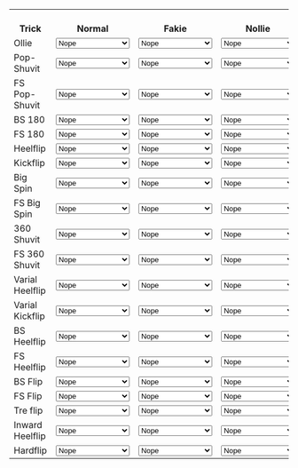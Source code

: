 <table>
  <tr>
    <th><br>Trick</br></th>
    <th><br>Normal</br></th>
    <th><br>Fakie</br></th>
    <th><br>Nollie</br></th>
    <th><br>Switch</br></th>
  </tr>
  <tr>
    <td>Ollie</td>
    <td><select>
      <option>Nope</option>
      <option>Einmal geschafft</option>
      <option>Paar mal geschafft</option>
      <option>Kann ihn meistens</option>
      <option>Mastered</option>
      </select>
    </td>
    <td><select>
      <option>Nope</option>
      <option>Einmal geschafft</option>
      <option>Paar mal geschafft</option>
      <option>Kann ihn meistens</option>
      <option>Mastered</option>
      </select>
    </td>
    <td><select>
      <option>Nope</option>
      <option>Einmal geschafft</option>
      <option>Paar mal geschafft</option>
      <option>Kann ihn meistens</option>
      <option>Mastered</option>
      </select>
    </td>
    <td><select>
      <option>Nope</option>
      <option>Einmal geschafft</option>
      <option>Paar mal geschafft</option>
      <option>Kann ihn meistens</option>
      <option>Mastered</option>
      </select>
    </td>
  </tr>
  <tr>
    <td>Pop-Shuvit</td>
    <td><select>
      <option>Nope</option>
      <option>Einmal geschafft</option>
      <option>Paar mal geschafft</option>
      <option>Kann ihn meistens</option>
      <option>Mastered</option>
      </select>
    </td>
    <td><select>
      <option>Nope</option>
      <option>Einmal geschafft</option>
      <option>Paar mal geschafft</option>
      <option>Kann ihn meistens</option>
      <option>Mastered</option>
      </select>
    </td>
    <td><select>
      <option>Nope</option>
      <option>Einmal geschafft</option>
      <option>Paar mal geschafft</option>
      <option>Kann ihn meistens</option>
      <option>Mastered</option>
      </select>
    </td>
    <td><select>
      <option>Nope</option>
      <option>Einmal geschafft</option>
      <option>Paar mal geschafft</option>
      <option>Kann ihn meistens</option>
      <option>Mastered</option>
      </select>
    </td>
  </tr>
  <tr>
    <td>FS Pop-Shuvit</td>
    <td><select>
      <option>Nope</option>
      <option>Einmal geschafft</option>
      <option>Paar mal geschafft</option>
      <option>Kann ihn meistens</option>
      <option>Mastered</option>
      </select>
    </td>
    <td><select>
      <option>Nope</option>
      <option>Einmal geschafft</option>
      <option>Paar mal geschafft</option>
      <option>Kann ihn meistens</option>
      <option>Mastered</option>
      </select>
    </td>
    <td><select>
      <option>Nope</option>
      <option>Einmal geschafft</option>
      <option>Paar mal geschafft</option>
      <option>Kann ihn meistens</option>
      <option>Mastered</option>
      </select>
    </td>
    <td><select>
      <option>Nope</option>
      <option>Einmal geschafft</option>
      <option>Paar mal geschafft</option>
      <option>Kann ihn meistens</option>
      <option>Mastered</option>
      </select>
    </td>
  </tr>
  <tr>
    <td>BS 180</td>
    <td><select>
      <option>Nope</option>
      <option>Einmal geschafft</option>
      <option>Paar mal geschafft</option>
      <option>Kann ihn meistens</option>
      <option>Mastered</option>
      </select>
    </td>
    <td><select>
      <option>Nope</option>
      <option>Einmal geschafft</option>
      <option>Paar mal geschafft</option>
      <option>Kann ihn meistens</option>
      <option>Mastered</option>
      </select>
    </td>
    <td><select>
      <option>Nope</option>
      <option>Einmal geschafft</option>
      <option>Paar mal geschafft</option>
      <option>Kann ihn meistens</option>
      <option>Mastered</option>
      </select>
    </td>
    <td><select>
      <option>Nope</option>
      <option>Einmal geschafft</option>
      <option>Paar mal geschafft</option>
      <option>Kann ihn meistens</option>
      <option>Mastered</option>
      </select>
    </td>
  </tr>
  <tr>
    <td>FS 180</td>
    <td><select>
      <option>Nope</option>
      <option>Einmal geschafft</option>
      <option>Paar mal geschafft</option>
      <option>Kann ihn meistens</option>
      <option>Mastered</option>
      </select>
    </td>
    <td><select>
      <option>Nope</option>
      <option>Einmal geschafft</option>
      <option>Paar mal geschafft</option>
      <option>Kann ihn meistens</option>
      <option>Mastered</option>
      </select>
    </td>
    <td><select>
      <option>Nope</option>
      <option>Einmal geschafft</option>
      <option>Paar mal geschafft</option>
      <option>Kann ihn meistens</option>
      <option>Mastered</option>
      </select>
    </td>
    <td><select>
      <option>Nope</option>
      <option>Einmal geschafft</option>
      <option>Paar mal geschafft</option>
      <option>Kann ihn meistens</option>
      <option>Mastered</option>
      </select>
    </td>
  </tr>
  <tr>
    <td>Heelflip</td>
    <td><select>
      <option>Nope</option>
      <option>Einmal geschafft</option>
      <option>Paar mal geschafft</option>
      <option>Kann ihn meistens</option>
      <option>Mastered</option>
      </select>
    </td>
    <td><select>
      <option>Nope</option>
      <option>Einmal geschafft</option>
      <option>Paar mal geschafft</option>
      <option>Kann ihn meistens</option>
      <option>Mastered</option>
      </select>
    </td>
    <td><select>
      <option>Nope</option>
      <option>Einmal geschafft</option>
      <option>Paar mal geschafft</option>
      <option>Kann ihn meistens</option>
      <option>Mastered</option>
      </select>
    </td>
    <td><select>
      <option>Nope</option>
      <option>Einmal geschafft</option>
      <option>Paar mal geschafft</option>
      <option>Kann ihn meistens</option>
      <option>Mastered</option>
      </select>
    </td>
  </tr>
  <tr>
    <td>Kickflip</td>
    <td><select>
      <option>Nope</option>
      <option>Einmal geschafft</option>
      <option>Paar mal geschafft</option>
      <option>Kann ihn meistens</option>
      <option>Mastered</option>
      </select>
    </td>
    <td><select>
      <option>Nope</option>
      <option>Einmal geschafft</option>
      <option>Paar mal geschafft</option>
      <option>Kann ihn meistens</option>
      <option>Mastered</option>
      </select>
    </td>
    <td><select>
      <option>Nope</option>
      <option>Einmal geschafft</option>
      <option>Paar mal geschafft</option>
      <option>Kann ihn meistens</option>
      <option>Mastered</option>
      </select>
    </td>
    <td><select>
      <option>Nope</option>
      <option>Einmal geschafft</option>
      <option>Paar mal geschafft</option>
      <option>Kann ihn meistens</option>
      <option>Mastered</option>
      </select>
    </td>
  </tr>
  <tr>
    <td>Big Spin</td>
    <td><select>
      <option>Nope</option>
      <option>Einmal geschafft</option>
      <option>Paar mal geschafft</option>
      <option>Kann ihn meistens</option>
      <option>Mastered</option>
      </select>
    </td>
    <td><select>
      <option>Nope</option>
      <option>Einmal geschafft</option>
      <option>Paar mal geschafft</option>
      <option>Kann ihn meistens</option>
      <option>Mastered</option>
      </select>
    </td>
    <td><select>
      <option>Nope</option>
      <option>Einmal geschafft</option>
      <option>Paar mal geschafft</option>
      <option>Kann ihn meistens</option>
      <option>Mastered</option>
      </select>
    </td>
    <td><select>
      <option>Nope</option>
      <option>Einmal geschafft</option>
      <option>Paar mal geschafft</option>
      <option>Kann ihn meistens</option>
      <option>Mastered</option>
      </select>
    </td>
  </tr>
  <tr>
    <td>FS Big Spin</td>
    <td><select>
      <option>Nope</option>
      <option>Einmal geschafft</option>
      <option>Paar mal geschafft</option>
      <option>Kann ihn meistens</option>
      <option>Mastered</option>
      </select>
    </td>
    <td><select>
      <option>Nope</option>
      <option>Einmal geschafft</option>
      <option>Paar mal geschafft</option>
      <option>Kann ihn meistens</option>
      <option>Mastered</option>
      </select>
    </td>
    <td><select>
      <option>Nope</option>
      <option>Einmal geschafft</option>
      <option>Paar mal geschafft</option>
      <option>Kann ihn meistens</option>
      <option>Mastered</option>
      </select>
    </td>
    <td><select>
      <option>Nope</option>
      <option>Einmal geschafft</option>
      <option>Paar mal geschafft</option>
      <option>Kann ihn meistens</option>
      <option>Mastered</option>
      </select>
    </td>
  </tr>
  <tr>
    <td>360 Shuvit</td>
    <td><select>
      <option>Nope</option>
      <option>Einmal geschafft</option>
      <option>Paar mal geschafft</option>
      <option>Kann ihn meistens</option>
      <option>Mastered</option>
      </select>
    </td>
    <td><select>
      <option>Nope</option>
      <option>Einmal geschafft</option>
      <option>Paar mal geschafft</option>
      <option>Kann ihn meistens</option>
      <option>Mastered</option>
      </select>
    </td>
    <td><select>
      <option>Nope</option>
      <option>Einmal geschafft</option>
      <option>Paar mal geschafft</option>
      <option>Kann ihn meistens</option>
      <option>Mastered</option>
      </select>
    </td>
    <td><select>
      <option>Nope</option>
      <option>Einmal geschafft</option>
      <option>Paar mal geschafft</option>
      <option>Kann ihn meistens</option>
      <option>Mastered</option>
      </select>
    </td>
  </tr>
  <tr>
    <td>FS 360 Shuvit</td>
    <td><select>
      <option>Nope</option>
      <option>Einmal geschafft</option>
      <option>Paar mal geschafft</option>
      <option>Kann ihn meistens</option>
      <option>Mastered</option>
      </select>
    </td>
    <td><select>
      <option>Nope</option>
      <option>Einmal geschafft</option>
      <option>Paar mal geschafft</option>
      <option>Kann ihn meistens</option>
      <option>Mastered</option>
      </select>
    </td>
    <td><select>
      <option>Nope</option>
      <option>Einmal geschafft</option>
      <option>Paar mal geschafft</option>
      <option>Kann ihn meistens</option>
      <option>Mastered</option>
      </select>
    </td>
    <td><select>
      <option>Nope</option>
      <option>Einmal geschafft</option>
      <option>Paar mal geschafft</option>
      <option>Kann ihn meistens</option>
      <option>Mastered</option>
      </select>
    </td>
  </tr>
  <tr>
    <td>Varial Heelflip</td>
    <td><select>
      <option>Nope</option>
      <option>Einmal geschafft</option>
      <option>Paar mal geschafft</option>
      <option>Kann ihn meistens</option>
      <option>Mastered</option>
      </select>
    </td>
    <td><select>
      <option>Nope</option>
      <option>Einmal geschafft</option>
      <option>Paar mal geschafft</option>
      <option>Kann ihn meistens</option>
      <option>Mastered</option>
      </select>
    </td>
    <td><select>
      <option>Nope</option>
      <option>Einmal geschafft</option>
      <option>Paar mal geschafft</option>
      <option>Kann ihn meistens</option>
      <option>Mastered</option>
      </select>
    </td>
    <td><select>
      <option>Nope</option>
      <option>Einmal geschafft</option>
      <option>Paar mal geschafft</option>
      <option>Kann ihn meistens</option>
      <option>Mastered</option>
      </select>
    </td>
  </tr>
  <tr>
    <td>Varial Kickflip</td>
    <td><select>
      <option>Nope</option>
      <option>Einmal geschafft</option>
      <option>Paar mal geschafft</option>
      <option>Kann ihn meistens</option>
      <option>Mastered</option>
      </select>
    </td>
    <td><select>
      <option>Nope</option>
      <option>Einmal geschafft</option>
      <option>Paar mal geschafft</option>
      <option>Kann ihn meistens</option>
      <option>Mastered</option>
      </select>
    </td>
    <td><select>
      <option>Nope</option>
      <option>Einmal geschafft</option>
      <option>Paar mal geschafft</option>
      <option>Kann ihn meistens</option>
      <option>Mastered</option>
      </select>
    </td>
    <td><select>
      <option>Nope</option>
      <option>Einmal geschafft</option>
      <option>Paar mal geschafft</option>
      <option>Kann ihn meistens</option>
      <option>Mastered</option>
      </select>
    </td>
  </tr>
  <tr>
    <td>BS Heelflip</td>
    <td><select>
      <option>Nope</option>
      <option>Einmal geschafft</option>
      <option>Paar mal geschafft</option>
      <option>Kann ihn meistens</option>
      <option>Mastered</option>
      </select>
    </td>
    <td><select>
      <option>Nope</option>
      <option>Einmal geschafft</option>
      <option>Paar mal geschafft</option>
      <option>Kann ihn meistens</option>
      <option>Mastered</option>
      </select>
    </td>
    <td><select>
      <option>Nope</option>
      <option>Einmal geschafft</option>
      <option>Paar mal geschafft</option>
      <option>Kann ihn meistens</option>
      <option>Mastered</option>
      </select>
    </td>
    <td><select>
      <option>Nope</option>
      <option>Einmal geschafft</option>
      <option>Paar mal geschafft</option>
      <option>Kann ihn meistens</option>
      <option>Mastered</option>
      </select>
    </td>
  </tr>
  <tr>
    <td>FS Heelflip</td>
    <td><select>
      <option>Nope</option>
      <option>Einmal geschafft</option>
      <option>Paar mal geschafft</option>
      <option>Kann ihn meistens</option>
      <option>Mastered</option>
      </select>
    </td>
    <td><select>
      <option>Nope</option>
      <option>Einmal geschafft</option>
      <option>Paar mal geschafft</option>
      <option>Kann ihn meistens</option>
      <option>Mastered</option>
      </select>
    </td>
    <td><select>
      <option>Nope</option>
      <option>Einmal geschafft</option>
      <option>Paar mal geschafft</option>
      <option>Kann ihn meistens</option>
      <option>Mastered</option>
      </select>
    </td>
    <td><select>
      <option>Nope</option>
      <option>Einmal geschafft</option>
      <option>Paar mal geschafft</option>
      <option>Kann ihn meistens</option>
      <option>Mastered</option>
      </select>
    </td>
  </tr>
  <tr>
    <td>BS Flip</td>
    <td><select>
      <option>Nope</option>
      <option>Einmal geschafft</option>
      <option>Paar mal geschafft</option>
      <option>Kann ihn meistens</option>
      <option>Mastered</option>
      </select>
    </td>
    <td><select>
      <option>Nope</option>
      <option>Einmal geschafft</option>
      <option>Paar mal geschafft</option>
      <option>Kann ihn meistens</option>
      <option>Mastered</option>
      </select>
    </td>
    <td><select>
      <option>Nope</option>
      <option>Einmal geschafft</option>
      <option>Paar mal geschafft</option>
      <option>Kann ihn meistens</option>
      <option>Mastered</option>
      </select>
    </td>
    <td><select>
      <option>Nope</option>
      <option>Einmal geschafft</option>
      <option>Paar mal geschafft</option>
      <option>Kann ihn meistens</option>
      <option>Mastered</option>
      </select>
    </td>
  </tr>
  <tr>
    <td>FS Flip</td>
    <td><select>
      <option>Nope</option>
      <option>Einmal geschafft</option>
      <option>Paar mal geschafft</option>
      <option>Kann ihn meistens</option>
      <option>Mastered</option>
      </select>
    </td>
    <td><select>
      <option>Nope</option>
      <option>Einmal geschafft</option>
      <option>Paar mal geschafft</option>
      <option>Kann ihn meistens</option>
      <option>Mastered</option>
      </select>
    </td>
    <td><select>
      <option>Nope</option>
      <option>Einmal geschafft</option>
      <option>Paar mal geschafft</option>
      <option>Kann ihn meistens</option>
      <option>Mastered</option>
      </select>
    </td>
    <td><select>
      <option>Nope</option>
      <option>Einmal geschafft</option>
      <option>Paar mal geschafft</option>
      <option>Kann ihn meistens</option>
      <option>Mastered</option>
      </select>
    </td>
  </tr>
  <tr>
    <td>Tre flip</td>
    <td><select>
      <option>Nope</option>
      <option>Einmal geschafft</option>
      <option>Paar mal geschafft</option>
      <option>Kann ihn meistens</option>
      <option>Mastered</option>
      </select>
    </td>
    <td><select>
      <option>Nope</option>
      <option>Einmal geschafft</option>
      <option>Paar mal geschafft</option>
      <option>Kann ihn meistens</option>
      <option>Mastered</option>
      </select>
    </td>
    <td><select>
      <option>Nope</option>
      <option>Einmal geschafft</option>
      <option>Paar mal geschafft</option>
      <option>Kann ihn meistens</option>
      <option>Mastered</option>
      </select>
    </td>
    <td><select>
      <option>Nope</option>
      <option>Einmal geschafft</option>
      <option>Paar mal geschafft</option>
      <option>Kann ihn meistens</option>
      <option>Mastered</option>
      </select>
    </td>
  </tr>
  <tr>
    <td>Inward Heelflip</td>
    <td><select>
      <option>Nope</option>
      <option>Einmal geschafft</option>
      <option>Paar mal geschafft</option>
      <option>Kann ihn meistens</option>
      <option>Mastered</option>
      </select>
    </td>
    <td><select>
      <option>Nope</option>
      <option>Einmal geschafft</option>
      <option>Paar mal geschafft</option>
      <option>Kann ihn meistens</option>
      <option>Mastered</option>
      </select>
    </td>
    <td><select>
      <option>Nope</option>
      <option>Einmal geschafft</option>
      <option>Paar mal geschafft</option>
      <option>Kann ihn meistens</option>
      <option>Mastered</option>
      </select>
    </td>
    <td><select>
      <option>Nope</option>
      <option>Einmal geschafft</option>
      <option>Paar mal geschafft</option>
      <option>Kann ihn meistens</option>
      <option>Mastered</option>
      </select>
    </td>
  </tr>
  <tr>
    <td>Hardflip</td>
    <td><select>
      <option>Nope</option>
      <option>Einmal geschafft</option>
      <option>Paar mal geschafft</option>
      <option>Kann ihn meistens</option>
      <option>Mastered</option>
      </select>
    </td>
    <td><select>
      <option>Nope</option>
      <option>Einmal geschafft</option>
      <option>Paar mal geschafft</option>
      <option>Kann ihn meistens</option>
      <option>Mastered</option>
      </select>
    </td>
    <td><select>
      <option>Nope</option>
      <option>Einmal geschafft</option>
      <option>Paar mal geschafft</option>
      <option>Kann ihn meistens</option>
      <option>Mastered</option>
      </select>
    </td>
    <td><select>
      <option>Nope</option>
      <option>Einmal geschafft</option>
      <option>Paar mal geschafft</option>
      <option>Kann ihn meistens</option>
      <option>Mastered</option>
      </select>
    </td>
  </tr>
</table>
